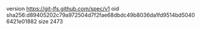 version https://git-lfs.github.com/spec/v1
oid sha256:d89405202c79a972504d7f2fae68dbdc49b8036da1fd9514bd50406421e01882
size 2473
